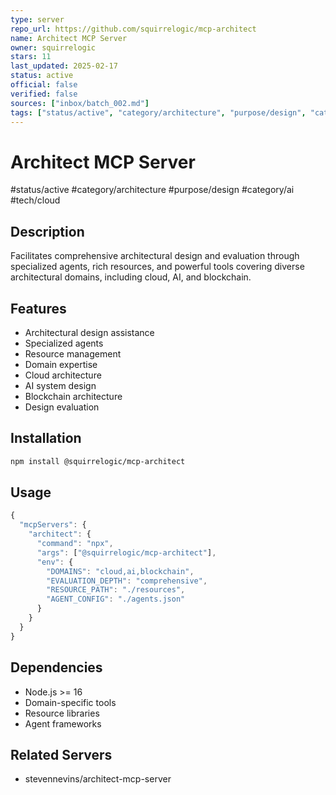 ```yaml
---
type: server
repo_url: https://github.com/squirrelogic/mcp-architect
name: Architect MCP Server
owner: squirrelogic
stars: 11
last_updated: 2025-02-17
status: active
official: false
verified: false
sources: ["inbox/batch_002.md"]
tags: ["status/active", "category/architecture", "purpose/design", "category/ai", "tech/cloud"]
---
```


# Architect MCP Server

#status/active #category/architecture #purpose/design #category/ai #tech/cloud

## Description

Facilitates comprehensive architectural design and evaluation through specialized agents, rich resources, and powerful tools covering diverse architectural domains, including cloud, AI, and blockchain.

## Features

- Architectural design assistance
- Specialized agents
- Resource management
- Domain expertise
- Cloud architecture
- AI system design
- Blockchain architecture
- Design evaluation

## Installation

```bash
npm install @squirrelogic/mcp-architect
```

## Usage

```javascript
{
  "mcpServers": {
    "architect": {
      "command": "npx",
      "args": ["@squirrelogic/mcp-architect"],
      "env": {
        "DOMAINS": "cloud,ai,blockchain",
        "EVALUATION_DEPTH": "comprehensive",
        "RESOURCE_PATH": "./resources",
        "AGENT_CONFIG": "./agents.json"
      }
    }
  }
}
```

## Dependencies

- Node.js >= 16
- Domain-specific tools
- Resource libraries
- Agent frameworks

## Related Servers

- stevennevins/architect-mcp-server